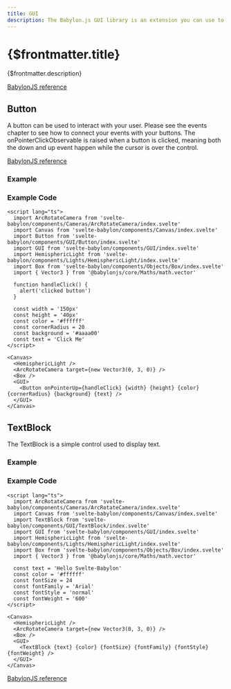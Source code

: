 ```yaml
---
title: GUI
description: The Babylon.js GUI library is an extension you can use to generate interactive user interface. It is build on top of the DynamicTexture.
---
```


<script>
  import ButtonStory from '$lib/components/GUI/Button/Button.story.svelte'
  import TextBlockStory from '$lib/components/GUI/TextBlock/TextBlock.story.svelte'
  import ExampleWrapper from '$routes/docs/_components/ExampleWrapper.svelte'
</script>

# {$frontmatter.title}

{$frontmatter.description}

[BabylonJS reference](https://doc.babylonjs.com/divingDeeper/gui/gui)

## Button

A button can be used to interact with your user. Please see the events chapter to see how to connect your events with your buttons. The onPointerClickObservable is raised when a button is clicked, meaning both the down and up event happen while the cursor is over the control.

[BabylonJS reference](https://doc.babylonjs.com/divingDeeper/gui/gui#button)

### Example

<ExampleWrapper>
  <ButtonStory />
</ExampleWrapper>

### Example Code

```svelte
<script lang="ts">
  import ArcRotateCamera from 'svelte-babylon/components/Cameras/ArcRotateCamera/index.svelte'
  import Canvas from 'svelte-babylon/components/Canvas/index.svelte'
  import Button from 'svelte-babylon/components/GUI/Button/index.svelte'
  import GUI from 'svelte-babylon/components/GUI/index.svelte'
  import HemisphericLight from 'svelte-babylon/components/Lights/HemisphericLight/index.svelte'
  import Box from 'svelte-babylon/components/Objects/Box/index.svelte'
  import { Vector3 } from '@babylonjs/core/Maths/math.vector'

  function handleClick() {
    alert('clicked button')
  }

  const width = '150px'
  const height = '40px'
  const color = '#ffffff'
  const cornerRadius = 20
  const background = '#aaaa00'
  const text = 'Click Me'
</script>

<Canvas>
  <HemisphericLight />
  <ArcRotateCamera target={new Vector3(0, 3, 0)} />
  <Box />
  <GUI>
    <Button onPointerUp={handleClick} {width} {height} {color} {cornerRadius} {background} {text} />
  </GUI>
</Canvas>
```

## TextBlock

The TextBlock is a simple control used to display text.

### Example

<ExampleWrapper>
  <TextBlockStory />
</ExampleWrapper>

### Example Code

```svelte
<script lang="ts">
  import ArcRotateCamera from 'svelte-babylon/components/Cameras/ArcRotateCamera/index.svelte'
  import Canvas from 'svelte-babylon/components/Canvas/index.svelte'
  import TextBlock from 'svelte-babylon/components/GUI/TextBlock/index.svelte'
  import GUI from 'svelte-babylon/components/GUI/index.svelte'
  import HemisphericLight from 'svelte-babylon/components/Lights/HemisphericLight/index.svelte'
  import Box from 'svelte-babylon/components/Objects/Box/index.svelte'
  import { Vector3 } from '@babylonjs/core/Maths/math.vector'

  const text = 'Hello Svelte-Babylon'
  const color = '#ffffff'
  const fontSize = 24
  const fontFamily = 'Arial'
  const fontStyle = 'normal'
  const fontWeight = '600'
</script>

<Canvas>
  <HemisphericLight />
  <ArcRotateCamera target={new Vector3(0, 3, 0)} />
  <Box />
  <GUI>
    <TextBlock {text} {color} {fontSize} {fontFamily} {fontStyle} {fontWeight} />
  </GUI>
</Canvas>
```

[BabylonJS reference](https://doc.babylonjs.com/divingDeeper/gui/gui#textblock)
